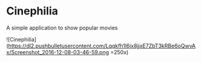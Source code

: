 # Cinephilia
A simple application to show popular movies

![Cinephilia](https://dl2.pushbulletusercontent.com/Lqqkfh1l6jx8jjxE7ZbT3kRBe6oQwvAx/Screenshot_2016-12-08-03-46-59.png =250x)
